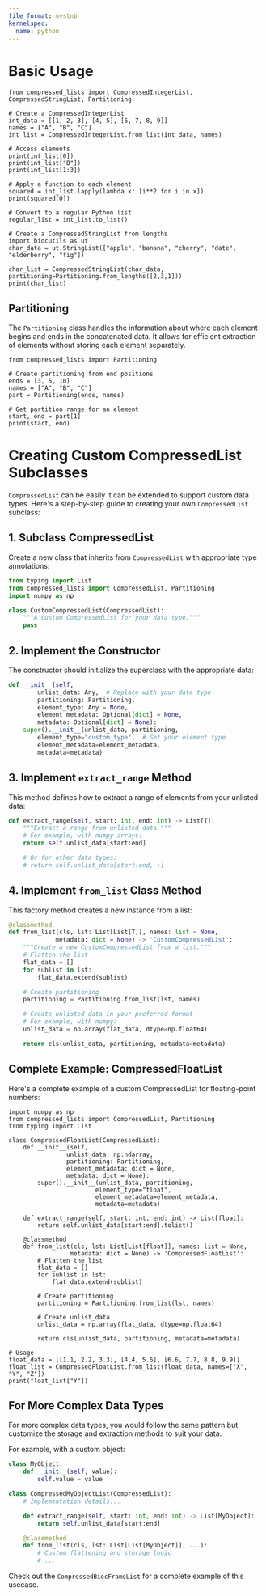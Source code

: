 ```yaml
---
file_format: mystnb
kernelspec:
  name: python
---
```


# Basic Usage

```{code-cell}
from compressed_lists import CompressedIntegerList, CompressedStringList, Partitioning

# Create a CompressedIntegerList
int_data = [[1, 2, 3], [4, 5], [6, 7, 8, 9]]
names = ["A", "B", "C"]
int_list = CompressedIntegerList.from_list(int_data, names)

# Access elements
print(int_list[0])
print(int_list["B"])
print(int_list[1:3])

# Apply a function to each element
squared = int_list.lapply(lambda x: [i**2 for i in x])
print(squared[0])

# Convert to a regular Python list
regular_list = int_list.to_list()

# Create a CompressedStringList from lengths
import biocutils as ut
char_data = ut.StringList(["apple", "banana", "cherry", "date", "elderberry", "fig"])

char_list = CompressedStringList(char_data, partitioning=Partitioning.from_lengths([2,3,1]))
print(char_list)
```

## Partitioning

The `Partitioning` class handles the information about where each element begins and ends in the concatenated data. It allows for efficient extraction of elements without storing each element separately.

```{code-cell}
from compressed_lists import Partitioning

# Create partitioning from end positions
ends = [3, 5, 10]
names = ["A", "B", "C"]
part = Partitioning(ends, names)

# Get partition range for an element
start, end = part[1]
print(start, end)
```

# Creating Custom CompressedList Subclasses

`CompressedList` can be easily it can be extended to support custom data types. Here's a step-by-step guide to creating your own `CompressedList` subclass:

## 1. Subclass CompressedList

Create a new class that inherits from `CompressedList` with appropriate type annotations:

```python
from typing import List
from compressed_lists import CompressedList, Partitioning
import numpy as np

class CustomCompressedList(CompressedList):
    """A custom CompressedList for your data type."""
    pass
```

## 2. Implement the Constructor

The constructor should initialize the superclass with the appropriate data:

```python
def __init__(self,
        unlist_data: Any,  # Replace with your data type
        partitioning: Partitioning,
        element_type: Any = None,
        element_metadata: Optional[dict] = None,
        metadata: Optional[dict] = None):
    super().__init__(unlist_data, partitioning,
        element_type="custom_type",  # Set your element type
        element_metadata=element_metadata,
        metadata=metadata)
```

## 3. Implement `extract_range` Method

This method defines how to extract a range of elements from your unlisted data:

```python
def extract_range(self, start: int, end: int) -> List[T]:
    """Extract a range from unlisted data."""
    # For example, with numpy arrays:
    return self.unlist_data[start:end]

    # Or for other data types:
    # return self.unlist_data[start:end, :]
```

## 4. Implement `from_list` Class Method

This factory method creates a new instance from a list:

```python
@classmethod
def from_list(cls, lst: List[List[T]], names: list = None,
             metadata: dict = None) -> 'CustomCompressedList':
    """Create a new CustomCompressedList from a list."""
    # Flatten the list
    flat_data = []
    for sublist in lst:
        flat_data.extend(sublist)

    # Create partitioning
    partitioning = Partitioning.from_list(lst, names)

    # Create unlisted data in your preferred format
    # For example, with numpy:
    unlist_data = np.array(flat_data, dtype=np.float64)

    return cls(unlist_data, partitioning, metadata=metadata)
```

## Complete Example: CompressedFloatList

Here's a complete example of a custom CompressedList for floating-point numbers:

```{code-cell}
import numpy as np
from compressed_lists import CompressedList, Partitioning
from typing import List

class CompressedFloatList(CompressedList):
    def __init__(self,
                unlist_data: np.ndarray,
                partitioning: Partitioning,
                element_metadata: dict = None,
                metadata: dict = None):
        super().__init__(unlist_data, partitioning,
                        element_type="float",
                        element_metadata=element_metadata,
                        metadata=metadata)

    def extract_range(self, start: int, end: int) -> List[float]:
        return self.unlist_data[start:end].tolist()

    @classmethod
    def from_list(cls, lst: List[List[float]], names: list = None,
                 metadata: dict = None) -> 'CompressedFloatList':
        # Flatten the list
        flat_data = []
        for sublist in lst:
            flat_data.extend(sublist)

        # Create partitioning
        partitioning = Partitioning.from_list(lst, names)

        # Create unlist_data
        unlist_data = np.array(flat_data, dtype=np.float64)

        return cls(unlist_data, partitioning, metadata=metadata)

# Usage
float_data = [[1.1, 2.2, 3.3], [4.4, 5.5], [6.6, 7.7, 8.8, 9.9]]
float_list = CompressedFloatList.from_list(float_data, names=["X", "Y", "Z"])
print(float_list["Y"])
```

## For More Complex Data Types

For more complex data types, you would follow the same pattern but customize the storage and extraction methods to suit your data.

For example, with a custom object:

```python
class MyObject:
    def __init__(self, value):
        self.value = value

class CompressedMyObjectList(CompressedList):
    # Implementation details...

    def extract_range(self, start: int, end: int) -> List[MyObject]:
        return self.unlist_data[start:end]

    @classmethod
    def from_list(cls, lst: List[List[MyObject]], ...):
        # Custom flattening and storage logic
        # ...
```

Check out the `CompressedBiocFrameList` for a complete example of this usecase.
